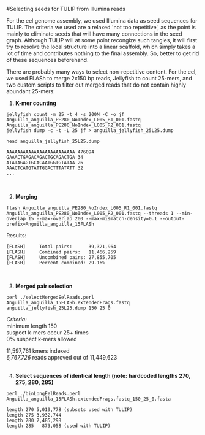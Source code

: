 #Selecting seeds for TULIP from Illumina reads

For the eel genome assembly, we used Illumina data as seed sequences for TULIP. The criteria we used are a relaxed 'not too repetitive', as the point is mainly to eliminate seeds that will have many connections in the seed graph. Although TULIP will at some point recongize such tangles, it will first try to resolve the local structure into a linear scaffold, which simply takes a lot of time and contributes nothing to the final assembly. So, better to get rid of these sequences beforehand.<br>

There are probably many ways to select non-repetitive content. For the eel, we used FLASh to merge 2x150 bp reads, Jellyfish to count 25-mers, and two custom scripts to filter out merged reads that do not contain highly abundant 25-mers:<br>

1. **K-mer counting** <br>
  ```
  jellyfish count -m 25 -t 4 -s 200M -C -o jf  Anguilla_anguilla_PE280_NoIndex_L005_R1_001.fastq Anguilla_anguilla_PE280_NoIndex_L005_R2_001.fastq 
  jellyfish dump -c -t -L 25 jf > anguilla_jellyfish_25L25.dump
  ```
  ```
  head anguilla_jellyfish_25L25.dump 
  ```
  ```
  AAAAAAAAAAAAAAAAAAAAAAAAA	476094
  GAAACTGAGACAGACTGCAGACTGA	34
  ATATAGAGTGCACAATGGTGTATAA	26
  AAACTCATGTATTGGACTTTATATT	32
  ...
  ```
  <br>

2. **Merging** <br>
  ```
  flash Anguilla_anguilla_PE280_NoIndex_L005_R1_001.fastq  Anguilla_anguilla_PE280_NoIndex_L005_R2_001.fastq --threads 1 --min-overlap 15 --max-overlap 200 --max-mismatch-density=0.1 --output-prefix=Anguilla_anguilla_15FLASh
  ```
  Results:
  ```
  [FLASH]     Total pairs:      39,321,964
  [FLASH]     Combined pairs:   11,466,259
  [FLASH]     Uncombined pairs: 27,855,705
  [FLASH]     Percent combined: 29.16%
  ```
  <br>
  
3. **Merged pair selection**<br>
  ```
  perl ./selectMergedEelReads.perl Anguilla_anguilla_15FLASh.extendedFrags.fastq anguilla_jellyfish_25L25.dump 150 25 0
  ```
  _Criteria:_<br>
  minimum length 150<br>
  suspect k-mers occur 25+ times<br>
  0% suspect k-mers allowed<br>
  
  11,597,761 kmers indexed<br>
  _6,767,726_ reads approved out of 11,449,623<br>
  <br>

4. **Select sequences of identical length (note: hardcoded lengths 270, 275, 280, 285)**<br>
  ```
  perl ./binLongEelReads.perl Anguilla_anguilla_15FLASh.extendedFrags.fastq_150_25_0.fasta 
  ```
  ```
  length 270 5,019,778 (subsets used with TULIP)
  length 275 3,932,744
  length 280 2,485,298
  length 285   873,058 (used with TULIP)
  ```
